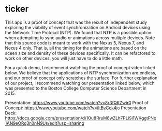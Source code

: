 # ticker
This app is a proof of concept that was the result of independent study exploring the viability of event synchronization on Android devices using the Network Time Protocol (NTP).  We found that NTP is a possible option when attempting to sync audio or animations across multiple devices.  Note that this source code is meant to work with the Nexus 5, Nexus 7, and Nexus 4 only. That is, all the timing for the animations are based on the sceen size and density of these devices specifically. It can be refactored to work on other devices, you will just have to do a little math. 

For a quick demo, I recommend watching the proof of concept video linked below.  We believe that the applications of NTP synchronization are endless, and our proof of concept only scratches the surface.  For further explanation of our project, I recommend watching our presentation linked below, which was presented to the Boston College Computer Science Department in 2015.

Presentation: https://www.youtube.com/watch?v=8r3fQKZwir0
Proof of Concept: https://www.youtube.com/watch?v=iItBvCck4jo
Presentation Deck: https://docs.google.com/presentation/d/1Ou8RruM6wZLh7PLiSi1WKggtPNq1AN9eORg3n0nN9Us/edit?usp=sharing


